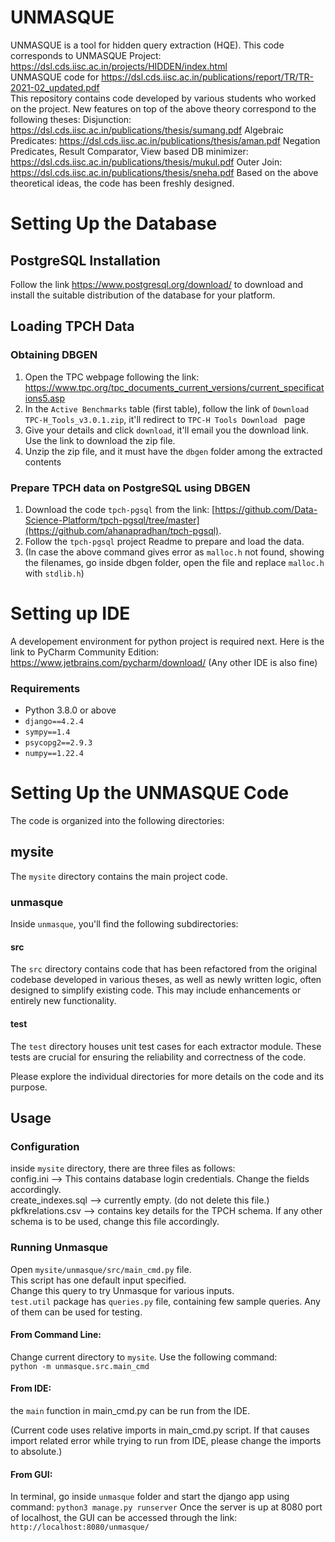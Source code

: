 # UNMASQUE

UNMASQUE is a tool for hidden query extraction (HQE).
This code corresponds to UNMASQUE Project: https://dsl.cds.iisc.ac.in/projects/HIDDEN/index.html  
UNMASQUE code for https://dsl.cds.iisc.ac.in/publications/report/TR/TR-2021-02_updated.pdf    
This repository contains code developed by various students who worked on the project. 
New features on top of the above theory correspond to the following theses:
Disjunction: https://dsl.cds.iisc.ac.in/publications/thesis/sumang.pdf
Algebraic Predicates: https://dsl.cds.iisc.ac.in/publications/thesis/aman.pdf
Negation Predicates, Result Comparator, View based DB minimizer: https://dsl.cds.iisc.ac.in/publications/thesis/mukul.pdf
Outer Join: https://dsl.cds.iisc.ac.in/publications/thesis/sneha.pdf
Based on the above theoretical ideas, the code has been freshly designed.

# Setting Up the Database
## PostgreSQL Installation  

Follow the link https://www.postgresql.org/download/ to download and install the suitable distribution of the database for your platform. 

## Loading TPCH Data  

### Obtaining DBGEN
1. Open the TPC webpage following the link: https://www.tpc.org/tpc_documents_current_versions/current_specifications5.asp  
2. In the `Active Benchmarks` table (first table), follow the link of `Download TPC-H_Tools_v3.0.1.zip`, it'll redirect to `TPC-H Tools Download
` page   
3. Give your details and click `download`, it'll email you the download link. Use the link to download the zip file.  
4. Unzip the zip file, and it must have the `dbgen` folder among the extracted contents  

### Prepare TPCH data on PostgreSQL using DBGEN
1. Download the code `tpch-pgsql` from the link: [https://github.com/Data-Science-Platform/tpch-pgsql/tree/master](https://github.com/ahanapradhan/tpch-pgsql).  
2. Follow the `tpch-pgsql` project Readme to prepare and load the data.  
3. (In case the above command gives error as `malloc.h` not found, showing the filenames, go inside dbgen folder, open the file and replace `malloc.h` with `stdlib.h`)  

# Setting up IDE  
A developement environment for python project is required next. Here is the link to PyCharm Community Edition: https://www.jetbrains.com/pycharm/download/  (Any other IDE is also fine)

### Requirements
* Python 3.8.0 or above
* `django==4.2.4`
* `sympy==1.4`
* `psycopg2==2.9.3`
* `numpy==1.22.4`

# Setting Up the UNMASQUE Code

The code is organized into the following directories:  

## mysite

The `mysite` directory contains the main project code.

### unmasque

Inside `unmasque`, you'll find the following subdirectories:

#### src

The `src` directory contains code that has been refactored from the original codebase developed in various theses, as well as newly written logic, often designed to simplify existing code. This may include enhancements or entirely new functionality.

#### test

The `test` directory houses unit test cases for each extractor module. These tests are crucial for ensuring the reliability and correctness of the code.

Please explore the individual directories for more details on the code and its purpose.

## Usage

### Configuration
inside `mysite` directory, there are three files as follows:  
config.ini --> This contains database login credentials. Change the fields accordingly.  
create_indexes.sql --> currently empty.  (do not delete this file.)  
pkfkrelations.csv --> contains key details for the TPCH schema. If any other schema is to be used, change this file accordingly.

### Running Unmasque
Open `mysite/unmasque/src/main_cmd.py` file.  
This script has one default input specified.  
Change this query to try Unmasque for various inputs.  
`test.util` package has `queries.py` file, containing few sample queries. Any of them can be used for testing.

#### From Command Line:
Change current directory to `mysite`.
Use the following command:  
`python -m unmasque.src.main_cmd` 

#### From IDE:
the `main` function in main_cmd.py can be run from the IDE.  

(Current code uses relative imports in main_cmd.py script. If that causes import related error while trying to run from IDE, please change the imports to absolute.)

#### From GUI:
In terminal, go inside `unmasque` folder and start the django app using command: `python3 manage.py runserver`
Once the server is up at 8080 port of localhost, the GUI can be accessed through the link: `http://localhost:8080/unmasque/`

